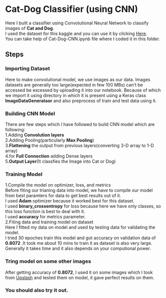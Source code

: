 # Cat-Dog Classifier (using CNN)

Here I built a classifier using Convolutional Neural Network to classify images of **Cat and Dog**.<br>
I used the dataset for this kaggle and you can use it by clicking [Here](https://www.kaggle.com/prasantdixit/cat-dog-cnn/data).<br>
You can take help of Cat-Dog-CNN.ipynb file where I coded it in this folder.<br>

## Steps
### Importing Dataset
Here to make convolutional model, we use images as our data. Images datasets are generally too large(expected in few 100 MBs) can't be accessed be excessed by uploading it into our notebook. Because of which we import it using directory in which it is present  using a Keras class **ImageDataGenerataor** and also preprocess of train and test data using it.<br>

### Building CNN Model
There are few steps which I have followed to build CNN model which are following:<br>
1.Adding **Convolution layers**<br>
2.Adding Pooling(particularly **Max Pooling**)<br>
3.**Flattening** the output from previous layers(converting 3-D array to 1-D array)<br>
4.for **Full Connection** adding Dense layers<br>
5.**Output Layer**(It classfies the Image into Cat or Dog)<br>

### Training Model
1.Compile the model on optimizer, loss, and metrics<br>
Before fiting our trianing data into model, we have to compile our model from best paramters for data to get best results out of it.<br>
  I used **Adam** optimizer because it worked best for this dataset.<br>
  I used **binary_crossentropy** for loss because here we have only classes, so this loss function is best to deal with it.<br>
  I used **accuracy** for metrics parameter.<br>
2.Fiting data and training model on dataset<br>
  Here I fitted my data on model and used by testing data for validating the model.<br>
  I tried 30 epoches train this model and got accuracy on validation data of **0.8072** .It took me about 10 mins to train it as dataset is also very large. Generally it takes time and it also depends on your computional power.<br>
  
### Tring model on some other images
After getting accuracy of **0.8072**, I used it on some images which I took from [Upslash](unsplash.com) and tested them on model, it gave perfect results on them.<br>

### You should also try it out. 
